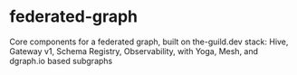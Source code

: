 # federated-graph
Core components for a federated graph, built on the-guild.dev stack: Hive, Gateway v1, Schema Registry, Observability, with Yoga, Mesh, and dgraph.io based subgraphs
